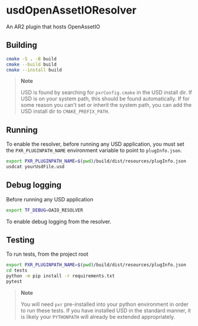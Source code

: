 # usdOpenAssetIOResolver

An AR2 plugin that hosts OpenAssetIO

## Building

```sh
cmake -S . -B build
cmake --build build
cmake --install build
```

> **Note**
>
> USD is found by searching for `pxrConfig.cmake` in the USD install dir.
> If USD is on your system path, this should be found automatically.
> If for some reason you can't set or inherit the system path, you can
> add the USD install dir to `CMAKE_PREFIX_PATH`.

## Running

To enable the resolver, before running any USD application, you must set
the `PXR_PLUGINPATH_NAME` environment variable to point to
`plugInfo.json`.

```sh
export PXR_PLUGINPATH_NAME=$(pwd)/build/dist/resources/plugInfo.json
usdcat yourUsdFile.usd
```

## Debug logging

Before running any USD application

```sh
export TF_DEBUG=OAIO_RESOLVER
```

To enable debug logging from the resolver.

## Testing

To run tests, from the project root

```sh
export PXR_PLUGINPATH_NAME=$(pwd)/build/dist/resources/plugInfo.json
cd tests
python -m pip install -r requirements.txt
pytest
```

> **Note**
>
> You will need `pxr` pre-installed into your python environment in order
> to run these tests. If you have installed USD in the standard manner,
> it is likely your `PYTHONPATH` will already be extended appropriately.
